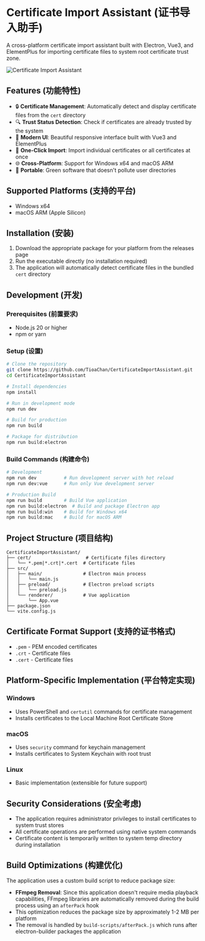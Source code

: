 # Certificate Import Assistant (证书导入助手)

A cross-platform certificate import assistant built with Electron, Vue3, and ElementPlus for importing certificate files to system root certificate trust zone.

![Certificate Import Assistant](https://github.com/user-attachments/assets/f9d16fc0-9feb-4be3-80e7-4bdfe1deb130)

## Features (功能特性)

- 🔒 **Certificate Management**: Automatically detect and display certificate files from the `cert` directory
- 🔍 **Trust Status Detection**: Check if certificates are already trusted by the system
- 📱 **Modern UI**: Beautiful responsive interface built with Vue3 and ElementPlus
- 🚀 **One-Click Import**: Import individual certificates or all certificates at once
- 🌐 **Cross-Platform**: Support for Windows x64 and macOS ARM
- 💚 **Portable**: Green software that doesn't pollute user directories

## Supported Platforms (支持的平台)

- Windows x64
- macOS ARM (Apple Silicon)

## Installation (安装)

1. Download the appropriate package for your platform from the releases page
2. Run the executable directly (no installation required)
3. The application will automatically detect certificate files in the bundled `cert` directory

## Development (开发)

### Prerequisites (前置要求)

- Node.js 20 or higher
- npm or yarn

### Setup (设置)

```bash
# Clone the repository
git clone https://github.com/TioaChan/CertificateImportAssistant.git
cd CertificateImportAssistant

# Install dependencies
npm install

# Run in development mode
npm run dev

# Build for production
npm run build

# Package for distribution
npm run build:electron
```

### Build Commands (构建命令)

```bash
# Development
npm run dev          # Run development server with hot reload
npm run dev:vue      # Run only Vue development server

# Production Build
npm run build        # Build Vue application
npm run build:electron  # Build and package Electron app
npm run build:win    # Build for Windows x64
npm run build:mac    # Build for macOS ARM
```

## Project Structure (项目结构)

```
CertificateImportAssistant/
├── cert/                    # Certificate files directory
│   └── *.pem|*.crt|*.cert  # Certificate files
├── src/
│   ├── main/               # Electron main process
│   │   └── main.js
│   ├── preload/            # Electron preload scripts
│   │   └── preload.js
│   └── renderer/           # Vue application
│       └── App.vue
├── package.json
└── vite.config.js
```

## Certificate Format Support (支持的证书格式)

- `.pem` - PEM encoded certificates
- `.crt` - Certificate files
- `.cert` - Certificate files

## Platform-Specific Implementation (平台特定实现)

### Windows
- Uses PowerShell and `certutil` commands for certificate management
- Installs certificates to the Local Machine Root Certificate Store

### macOS
- Uses `security` command for keychain management
- Installs certificates to System Keychain with root trust

### Linux
- Basic implementation (extensible for future support)

## Security Considerations (安全考虑)

- The application requires administrator privileges to install certificates to system trust stores
- All certificate operations are performed using native system commands
- Certificate content is temporarily written to system temp directory during installation

## Build Optimizations (构建优化)

The application uses a custom build script to reduce package size:

- **FFmpeg Removal**: Since this application doesn't require media playback capabilities, FFmpeg libraries are automatically removed during the build process using an `afterPack` hook
- This optimization reduces the package size by approximately 1-2 MB per platform
- The removal is handled by `build-scripts/afterPack.js` which runs after electron-builder packages the application
